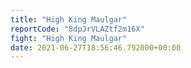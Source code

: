 ```yaml
---
title: "High King Maulgar"
reportCode: "8dpJrVLAZtf2m16X"
fight: "High King Maulgar"
date: 2021-06-27T18:56:46.792000+00:00
---
```

